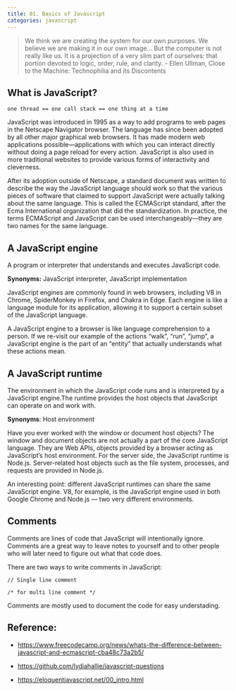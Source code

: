 ```yaml
---
title: 01. Basics of Javascript
categories: javascript
---
```


> We think we are creating the system for our own purposes. We believe we are making it in our own image... But the computer is not really like us. It is a projection of a very slim part of ourselves: that portion devoted to logic, order, rule, and clarity. - Ellen Ullman, Close to the Machine: Technophilia and its Discontents

## What is JavaScript?

`one thread == one call stack == one thing at a time`

JavaScript was introduced in 1995 as a way to add programs to web pages in the Netscape Navigator browser. The language has since been adopted by all other major graphical web browsers. It has made modern web applications possible—applications with which you can interact directly without doing a page reload for every action. JavaScript is also used in more traditional websites to provide various forms of interactivity and cleverness.

After its adoption outside of Netscape, a standard document was written to describe the way the JavaScript language should work so that the various pieces of software that claimed to support JavaScript were actually talking about the same language. This is called the ECMAScript standard, after the Ecma International organization that did the standardization. In practice, the terms ECMAScript and JavaScript can be used interchangeably—they are two names for the same language.

## A JavaScript engine

A program or interpreter that understands and executes JavaScript code.

**Synonyms:** JavaScript interpreter, JavaScript implementation

JavaScript engines are commonly found in web browsers, including V8 in Chrome, SpiderMonkey in Firefox, and Chakra in Edge. Each engine is like a language module for its application, allowing it to support a certain subset of the JavaScript language.

A JavaScript engine to a browser is like language comprehension to a person. If we re-visit our example of the actions “walk”, “run”, “jump”, a JavaScript engine is the part of an “entity” that actually understands what these actions mean.

## A JavaScript runtime

The environment in which the JavaScript code runs and is interpreted by a JavaScript engine.The runtime provides the host objects that JavaScript can operate on and work with.

**Synonyms**: Host environment

Have you ever worked with the window or document host objects? The window and document objects are not actually a part of the core JavaScript language. They are Web APIs, objects provided by a browser acting as JavaScript’s host environment. For the server side, the JavaScript runtime is Node.js. Server-related host objects such as the file system, processes, and requests are provided in Node.js.

An interesting point: different JavaScript runtimes can share the same JavaScript engine. V8, for example, is the JavaScript engine used in both Google Chrome and Node.js — two very different environments.

## Comments

Comments are lines of code that JavaScript will intentionally ignore. Comments are a great way to leave notes to yourself and to other people who will later need to figure out what that code does.

There are two ways to write comments in JavaScript:

`// Single line comment `

`/* for multi line comment */`

Comments are mostly used to document the code for easy understading.

## Reference:

- https://www.freecodecamp.org/news/whats-the-difference-between-javascript-and-ecmascript-cba48c73a2b5/

- https://github.com/lydiahallie/javascript-questions

- https://eloquentjavascript.net/00_intro.html

